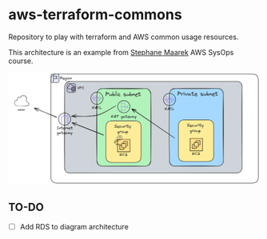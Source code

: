 # aws-terraform-commons

Repository to play with terraform and AWS common usage resources.

This architecture is an example from [Stephane Maarek](https://pt.linkedin.com/in/stephanemaarek) AWS SysOps course.

![architecture](./resources/01.architecture.png)

## TO-DO

- [ ] Add RDS to diagram architecture